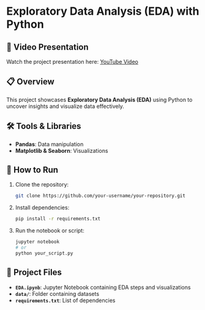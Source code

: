 # Exploratory Data Analysis (EDA) with Python

## 🎥 Video Presentation  
Watch the project presentation here: [YouTube Video](https://www.youtube.com/watch?v=ITNAzjVJKto)  

## 📋 Overview  
This project showcases **Exploratory Data Analysis (EDA)** using Python to uncover insights and visualize data effectively.  

## 🛠️ Tools & Libraries  
- **Pandas**: Data manipulation  
- **Matplotlib & Seaborn**: Visualizations  

## 🚀 How to Run  
1. Clone the repository:  
    ```bash
    git clone https://github.com/your-username/your-repository.git
    ```  
2. Install dependencies:  
    ```bash
    pip install -r requirements.txt
    ```  
3. Run the notebook or script:  
    ```bash
    jupyter notebook
    # or
    python your_script.py
    ```  

## 📂 Project Files  
- **`EDA.ipynb`**: Jupyter Notebook containing EDA steps and visualizations  
- **`data/`**: Folder containing datasets  
- **`requirements.txt`**: List of dependencies  
